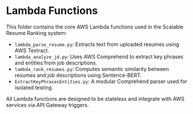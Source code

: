 # Lambda Functions

This folder contains the core AWS Lambda functions used in the Scalable Resume Ranking system:

- `lambda_parse_resume.py`: Extracts text from uploaded resumes using AWS Textract.
- `lambda_analyze_jd.py`: Uses AWS Comprehend to extract key phrases and entities from job descriptions.
- `lambda_rank_resumes.py`: Computes semantic similarity between resumes and job descriptions using Sentence-BERT.
- `ExtractKeyPhrasesEntities.py`: A modular Comprehend parser used for isolated testing.

All Lambda functions are designed to be stateless and integrate with AWS services via API Gateway triggers.
